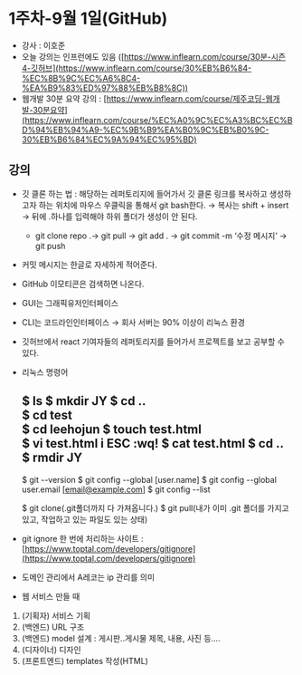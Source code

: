 # 1주차-9월 1일(GitHub)

- 강사 : 이호준
- 오늘 강의는 인프런에도 있음 ([https://www.inflearn.com/course/30분-시즌4-깃허브](https://www.inflearn.com/course/30%EB%B6%84-%EC%8B%9C%EC%A6%8C4-%EA%B9%83%ED%97%88%EB%B8%8C))
- 웹개발 30분 요약 강의 : [https://www.inflearn.com/course/제주코딩-웹개발-30분요약](https://www.inflearn.com/course/%EC%A0%9C%EC%A3%BC%EC%BD%94%EB%94%A9-%EC%9B%B9%EA%B0%9C%EB%B0%9C-30%EB%B6%84%EC%9A%94%EC%95%BD)

## 강의

- 깃 클론 하는 법 : 해당하는 레퍼토리지에 들어가서 깃 클론 링크를 복사하고 생성하고자 하는 위치에 마우스 우클릭을 통해서 git bash한다. → 복사는 shift + insert → 뒤에 .하나를 입력해야 하위 폴더가 생성이 안 된다.
    - git clone repo .→ git pull → git add . → git commit -m ‘수정 메시지’ → git push
- 커밋 메시지는 한글로 자세하게 적어준다.
- GitHub 이모티콘은 검색하면 나온다.
- GUI는 그래픽유저인터페이스
- CLI는 코드라인인터페이스 → 회사 서버는 90% 이상이 리눅스 환경
- 깃허브에서 react 기여자들의 레퍼토리지를 들어가서 프로젝트를 보고 공부할 수 있다.
- 리눅스 명령어
    
    $ ls
    $ mkdir JY
    $ cd ..                 
    $ cd test             
    $ cd leehojun
    $ touch test.html    
    $ vi test.html
    i
    ESC
    :wq!
    $ cat test.html
    $ cd ..
    $ rmdir JY
    ---
    $ git --version
    $ git config --global [user.name]
    $ git config --global user.email [email@example.com]
    $ git config --list
    
    $ git clone(.git폴더까지 다 가져옵니다.)
    $ git pull(내가 이미 .git 폴더를 가지고 있고, 작업하고 있는 파일도 있는 상태)
    
- git ignore 한 번에 처리하는 사이트 : [https://www.toptal.com/developers/gitignore](https://www.toptal.com/developers/gitignore)
- 도메인 관리에서 A레코는 ip 관리를 의미
- 웹 서비스 만들 때
 1. (기획자) 서비스 기획
 2. (백엔드) URL 구조
 3. (백엔드) model 설계 : 게시판..게시물 제목, 내용, 사진 등....
 4. (디자이너) 디자인
 5. (프론트엔드) templates 작성(HTML)
